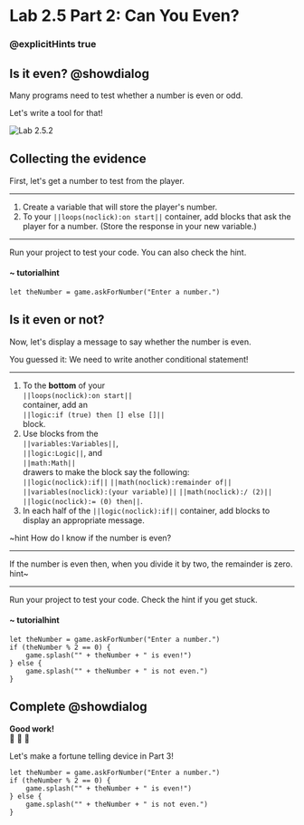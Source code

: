 # Lab 2.5 Part 2: Can You Even?
### @explicitHints true

## Is it even? @showdialog

Many programs need to test whether a number is even or odd. 

Let's write a tool for that!

![Lab 2.5.2](https://arcade.makecode.com/api/_bFJerdL13K0e/thumb)


## Collecting the evidence

First, let's get a number to test from the player.

---


1.   Create a variable that will store the player's number.
1.   To your ``||loops(noclick):on start||``
container, add blocks that ask the player for a number.
(Store the response in your new variable.)

---


Run your project to test your code. You can also check the hint.

#### ~ tutorialhint

```blocks
let theNumber = game.askForNumber("Enter a number.")
```

## Is it even or not?

Now, let's display a message to say whether the number is even.

You guessed it: We need to write another conditional statement!

---


1.   To the **bottom** of your <br/>
``||loops(noclick):on start||`` <br/>
container, add an <br/>
``||logic:if (true) then [] else []||`` <br/>
block.
1.   Use blocks from the <br/>
``||variables:Variables||``, <br/>
``||logic:Logic||``, and  <br/>
``||math:Math||``  <br/>
drawers to make the block say the following: <br/>
``||logic(noclick):if||`` ``||math(noclick):remainder of||``
``||variables(noclick):(your variable)||`` ``||math(noclick):/ (2)||``
``||logic(noclick):= (0) then||``.
1.  In each half of the ``||logic(noclick):if||`` container,
add blocks to display an appropriate message.

~hint How do I know if the number is even?

---

If the number is even then, when you divide it by two, the remainder is zero.
hint~

---


Run your project to test your code. Check the hint if you get stuck.

#### ~ tutorialhint

```blocks
let theNumber = game.askForNumber("Enter a number.")
if (theNumber % 2 == 0) {
    game.splash("" + theNumber + " is even!")
} else {
    game.splash("" + theNumber + " is not even.")
}
```

## Complete @showdialog

**Good work!**  
🎉 🎉 🎉

Let's make a fortune telling device in Part 3!

```ghost
let theNumber = game.askForNumber("Enter a number.")
if (theNumber % 2 == 0) {
    game.splash("" + theNumber + " is even!")
} else {
    game.splash("" + theNumber + " is not even.")
}
```
